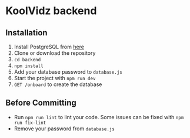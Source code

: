 # KoolVidz backend

## Installation

 1. Install PostgreSQL from [here](https://www.postgresql.org/download/)
 2. Clone or download the repository
 3. `cd backend`
 4. `npm install`
 5. Add your database password to `database.js`
 6. Start the project with `npm run dev`
 7. `GET /onboard` to create the database

## Before Committing

 - Run `npm run lint` to lint your code. Some issues can be fixed with `npm run fix-lint`
 - Remove your password from `database.js`
